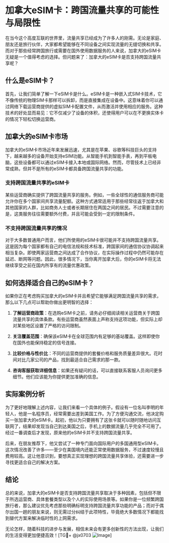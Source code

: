 # 加拿大eSIM卡：跨国流量共享的可能性与局限性

在当今这个高度互联的世界里，流量共享已经成为了许多人的刚需。无论是家庭、朋友还是旅行伙伴，大家都希望能够在不同设备之间实现流量的无缝切换和共享。而对于那些经常跨国旅行或需要在国外使用数据服务的人来说，加拿大的eSIM卡无疑是一个值得考虑的选择。但问题来了：加拿大的eSIM卡是否支持跨国流量共享呢？

## 什么是eSIM卡？

首先，让我们简单了解一下eSIM卡是什么。eSIM卡是一种嵌入式SIM卡技术，它不像传统的物理SIM卡那样可以拆卸，而是直接集成在设备中。这意味着你可以通过网络下载运营商提供的虚拟SIM卡配置文件，从而激活并使用相应的服务。这种技术的好处显而易见：它不仅减少了设备的体积，还使得用户可以在不更换实体卡的情况下轻松切换运营商。

## 加拿大的eSIM卡市场

加拿大的eSIM卡市场近年来发展迅速，尤其是在苹果、谷歌等科技巨头的支持下，越来越多的设备开始支持eSIM功能。从智能手机到智能手表，再到平板电脑，这些设备都可以通过eSIM卡接入本地或国际网络。然而，尽管技术上已经非常成熟，但并不是所有的eSIM卡都具备跨国流量共享的功能。

### 支持跨国流量共享的eSIM卡

某些运营商确实提供了跨国流量共享的服务。例如，一些全球性的通信服务商可能允许你在多个国家间共享流量配额。这种方式通常适用于那些经常往返于加拿大和其他国家的人群，比如商务人士或者长期居住在两国之间的居民。不过需要注意的是，这类服务往往需要额外付费，并且可能会受到一定的限制条件。

### 不支持跨国流量共享的情况

对于大多数普通用户而言，他们所使用的eSIM卡很可能并不支持跨国流量共享。这是因为每个国家都有自己的电信法规和技术标准，跨国家间的通信协议协调起来相当复杂。即使两家运营商之间达成了合作协议，在实际操作过程中仍然可能存在延迟、断网等问题。因此，很多情况下，当你离开加拿大后，你的eSIM卡将无法继续享受之前在国内所享有的流量优惠政策。

## 如何选择适合自己的eSIM卡？

如果你正在考虑购买加拿大的eSIM卡并且希望它能够满足跨国流量共享的需求，那么以下几点可以帮助你做出更明智的选择：

1. **了解运营商政策**：在选购eSIM卡之前，请务必仔细阅读相关运营商关于跨国流量共享的具体条款。有些运营商虽然表面上声称支持这项功能，但实际上却对某些地区设置了严格的访问限制。
   
2. **关注覆盖范围**：确保该eSIM卡在全球范围内有足够的基站覆盖。这样即使你在国外也能保持稳定的信号连接。
   
3. **比较价格与性价比**：不同的运营商提供的套餐价格和服务质量差异很大。花时间对比几家公司的产品，找到最适合自己需求的那一款。

4. **咨询客服获取详细信息**：如果还有疑问的话，可以直接联系客服人员询问更多细节。他们应该能为你提供更加准确的信息。

## 实际案例分析

为了更好地理解上述内容，让我们来看一个具体的例子。假设有一位名叫李明的年轻人，他是一名程序员，经常需要出差到美国工作。为了方便沟通交流，他决定购买一张加拿大的eSIM卡。起初，他以为只要拥有了这张卡就可以随时随地访问互联网了，结果却发现当自己到达美国之后，手机上的数据流量几乎完全不可用了。经过一番调查后才发现，原来他的eSIM卡并不支持跨国流量共享。

后来，在朋友推荐下，他又尝试了一种专门面向国际用户的多国通用型eSIM卡。这次情况改善了许多——至少在美国境内还能正常使用数据服务，不过速度较慢且费用较高。这让他意识到，要想真正实现理想的跨国流量共享体验，还需要进一步寻找更适合自己的解决方案。

## 结论

总的来说，加拿大的eSIM卡是否支持跨国流量共享取决于多种因素，包括但不限于所选运营商、具体套餐类型以及个人的实际使用场景等。如果你是一位频繁跨国旅行者，那么建议优先考虑那些明确标明支持跨国流量共享功能的产品；而对于偶尔出国一趟的朋友来说，则无需过分纠结于此项特性，毕竟绝大多数情况下都能找到替代方案来解决临时性的上网需求。

无论怎样，随着科技的进步与发展，相信未来会有更多创新性的方法出现，让我们的生活变得更加便捷高效！[TG💪+ @jx0703 ![Image](https://github.com/user-attachments/assets/dbca1d08-cadb-493c-b0ec-ad6f7a83f270)]